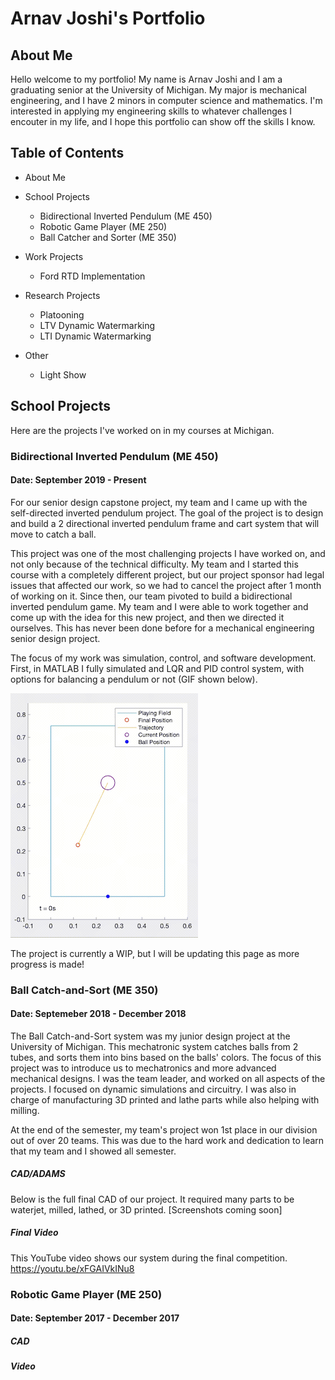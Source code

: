 # Arnav Joshi's Portfolio

## About Me
Hello welcome to my portfolio! My name is Arnav Joshi and I am a graduating senior at the University of Michigan. My major is mechanical engineering, and I have 2 minors in computer science and mathematics. I'm interested in applying my engineering skills to whatever challenges I encouter in my life, and I hope this portfolio can show off the skills I know.

## Table of Contents

- About Me
- School Projects
	- Bidirectional Inverted Pendulum (ME 450)
	- Robotic Game Player (ME 250)
	- Ball Catcher and Sorter (ME 350)
- Work Projects
	- Ford RTD Implementation
- Research Projects
	- Platooning
	- LTV Dynamic Watermarking
	- LTI Dynamic Watermarking
	
- Other
	- Light Show

## School Projects
Here are the projects I've worked on in my courses at Michigan.

### Bidirectional Inverted Pendulum (ME 450)
#### Date: September 2019 - Present
For our senior design capstone project, my team and I came up with the  self-directed inverted pendulum project. The goal of the project is to design and build a 2 directional inverted pendulum frame and cart system that will move to catch a ball. 

This project was one of the most challenging projects I have worked on, and not only because of the technical difficulty. My team and I started this course with a completely different project, but our project sponsor had legal issues that affected our work, so we had to cancel the project after 1 month of working on it. Since then, our team pivoted to build a bidirectional inverted pendulum game. My team and I were able to work together and come up with the idea for this new project, and then we directed it ourselves. This has never been done before for a mechanical engineering senior design project.

The focus of my work was simulation, control, and software development. First, in MATLAB I fully simulated and LQR and PID control system, with options for balancing a pendulum or not (GIF shown below).

![GIF of simulator](https://github.com/arnavjoshi1/arnavjoshi1.github.io/blob/master/img/PID_sim.gif)

The project is currently a WIP, but I will be updating this page as more progress is made!

### Ball Catch-and-Sort (ME 350)
#### Date: Septemeber 2018 - December 2018
The Ball Catch-and-Sort system was my junior design project at the University of Michigan. This mechatronic system catches balls from 2 tubes, and sorts them into bins based on the balls' colors. The focus of this project was to introduce us to mechatronics and more advanced mechanical designs. I was the team leader, and worked on all aspects of the projects. I focused on dynamic simulations and circuitry. I was also in charge of manufacturing 3D printed and lathe parts while also helping with milling.

At the end of the semester, my team's project won 1st place in our division out of over 20 teams. This was due to the hard work and dedication to learn that my team and I showed all semester.

##### CAD/ADAMS
Below is the full final CAD of our project. It required many parts to be waterjet, milled, lathed, or 3D printed.
[Screenshots coming soon]
##### Final Video
This YouTube video shows our system during the final competition. https://youtu.be/xFGAIVkINu8

### Robotic Game Player (ME 250)
#### Date: September 2017 - December 2017

##### CAD
##### Video
